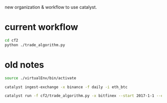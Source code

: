 new organization & workflow to use catalyst.

# current workflow
```bash
cd cf2
python ./trade_algorithm.py
```

# old notes
```bash
source ./virtualEnv/bin/activate

catalyst ingest-exchange -x binance -f daily -i eth_btc

catalyst run -f cf2/trade_algorithm.py -x bitfinex --start 2017-1-1 --end 2017-11-30 -c usd --capital-base 1000 -o buy_btc_simple_out.pickle
```
